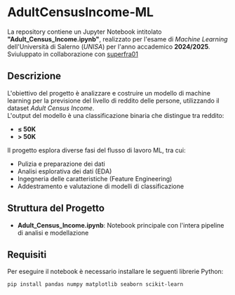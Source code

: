# AdultCensusIncome-ML

La repository contiene un Jupyter Notebook intitolato **"Adult_Census_Income.ipynb"**, realizzato per l'esame di *Machine Learning* dell'Università di Salerno (*UNISA*) per l'anno accademico **2024/2025**.
Sviuluppato in collaborazione con [superfra01](https://github.com/superfra01)

## Descrizione

L'obiettivo del progetto è analizzare e costruire un modello di machine learning per la previsione del livello di reddito delle persone, utilizzando il dataset *Adult Census Income*.  
L'output del modello è una classificazione binaria che distingue tra reddito:  
- **≤ 50K**  
- **> 50K**

Il progetto esplora diverse fasi del flusso di lavoro ML, tra cui:  
- Pulizia e preparazione dei dati  
- Analisi esplorativa dei dati (EDA)  
- Ingegneria delle caratteristiche (Feature Engineering)  
- Addestramento e valutazione di modelli di classificazione  

## Struttura del Progetto

- **Adult_Census_Income.ipynb**: Notebook principale con l'intera pipeline di analisi e modellazione  

## Requisiti

Per eseguire il notebook è necessario installare le seguenti librerie Python:  
```bash
pip install pandas numpy matplotlib seaborn scikit-learn
